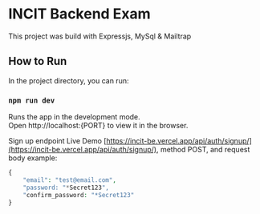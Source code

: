 # INCIT Backend Exam

This project was build with Expressjs, MySql & Mailtrap

## How to Run

In the project directory, you can run:

### `npm run dev`

Runs the app in the development mode.\
Open http://localhost:{PORT} to view it in the browser.

Sign up endpoint Live Demo [https://incit-be.vercel.app/api/auth/signup/](https://incit-be.vercel.app/api/auth/signup/), method POST, and request body example:
```php
{
    "email": "test@email.com",
    "password: "*Secret123",
    "confirm_password: "*Secret123"
}
```
